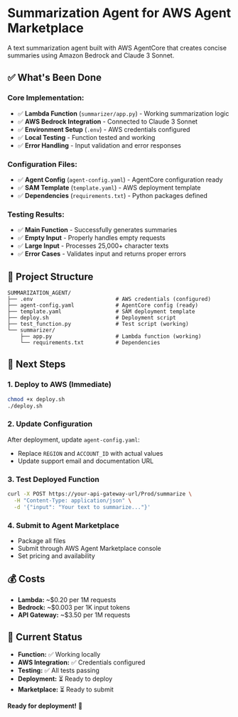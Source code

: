# Summarization Agent for AWS Agent Marketplace

A text summarization agent built with AWS AgentCore that creates concise summaries using Amazon Bedrock and Claude 3 Sonnet.

## ✅ What's Been Done

### **Core Implementation:**
- ✅ **Lambda Function** (`summarizer/app.py`) - Working summarization logic
- ✅ **AWS Bedrock Integration** - Connected to Claude 3 Sonnet
- ✅ **Environment Setup** (`.env`) - AWS credentials configured
- ✅ **Local Testing** - Function tested and working
- ✅ **Error Handling** - Input validation and error responses

### **Configuration Files:**
- ✅ **Agent Config** (`agent-config.yaml`) - AgentCore configuration ready
- ✅ **SAM Template** (`template.yaml`) - AWS deployment template
- ✅ **Dependencies** (`requirements.txt`) - Python packages defined

### **Testing Results:**
- ✅ **Main Function** - Successfully generates summaries
- ✅ **Empty Input** - Properly handles empty requests
- ✅ **Large Input** - Processes 25,000+ character texts
- ✅ **Error Cases** - Validates input and returns proper errors

## 📁 Project Structure

```
SUMMARIZATION_AGENT/
├── .env                          # AWS credentials (configured)
├── agent-config.yaml             # AgentCore config (ready)
├── template.yaml                 # SAM deployment template
├── deploy.sh                     # Deployment script
├── test_function.py              # Test script (working)
└── summarizer/
    ├── app.py                    # Lambda function (working)
    └── requirements.txt          # Dependencies
```

## 🚀 Next Steps

### **1. Deploy to AWS (Immediate)**
```bash
chmod +x deploy.sh
./deploy.sh
```

### **2. Update Configuration**
After deployment, update `agent-config.yaml`:
- Replace `REGION` and `ACCOUNT_ID` with actual values
- Update support email and documentation URL

### **3. Test Deployed Function**
```bash
curl -X POST https://your-api-gateway-url/Prod/summarize \
  -H "Content-Type: application/json" \
  -d '{"input": "Your text to summarize..."}'
```

### **4. Submit to Agent Marketplace**
- Package all files
- Submit through AWS Agent Marketplace console
- Set pricing and availability

## 💰 Costs
- **Lambda:** ~$0.20 per 1M requests
- **Bedrock:** ~$0.003 per 1K input tokens
- **API Gateway:** ~$3.50 per 1M requests

## 🔧 Current Status
- **Function:** ✅ Working locally
- **AWS Integration:** ✅ Credentials configured
- **Testing:** ✅ All tests passing
- **Deployment:** ⏳ Ready to deploy
- **Marketplace:** ⏳ Ready to submit

**Ready for deployment!** 🚀 